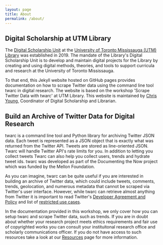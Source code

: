 ```yaml
---
layout: page
title: About
permalink: /about/
---
```


## Digital Scholarship at UTM Library

The [Digital Scholarship Unit](https://utm.library.utoronto.ca/digital-scholarship/about) at the [University of Toronto Mississauga (UTM) Library](https://library.utm.utoronto.ca/) was established in 2019. The mandate of the Library's Digital Scholarship Unit is to develop and maintain digital projects for the Library by creating and using digital methods, theories, and tools to support curricula and research at the University of Toronto Mississauga.

To that end, this Jekyll website hosted on GitHub pages provides documentation on how to scrape Twitter data using the command line tool twarc in digital research. The website is based on the workshop 'Scrape Twitter Data with twarc' at UTM Library. This website is maintained by [Chris Young](http://sites.utm.utoronto.ca/chrisyoung/), Coordinator of Digital Scholarship and Librarian.

## Build an Archive of Twitter Data for Digital Research

twarc is a command line tool and Python library for archiving Twitter JSON data. Each tweet is represented as a JSON object that is exactly what was returned from the Twitter API. Tweets are stored as line-oriented JSON. Twarc will handle Twitter API's rate limits for you. In addition to letting you collect tweets Twarc can also help you collect users, trends and hydrate tweet ids. twarc was developed as part of the Documenting the Now project which was funded by the Mellon Foundation.

As you can imagine, twarc can be quite useful if you are interested in building an archive of Twitter data, which could include tweets, comments, trends, geolocation, and numerous metadata that cannot be scraped via Twitter's user interface. However, while twarc can retrieve almost anything from Twitter it is important to read Twitter's [Developer Agreement and Policy](https://developer.twitter.com/en/developer-terms/agreement-and-policy) and list of [restricted use cases](https://developer.twitter.com/en/developer-terms/more-on-restricted-use-cases). 

In the documentation provided in this workshop, we only cover how you can setup twarc and scrape Twitter data, such as trends. If you are in doubt about whether your research project meets ethics requirements and fair use of copyrighted works you can consult your instituitonal research office and scholarly communications officer. If you do not have access to such resources take a look at our [Resources](https://ludicpress.github.io/twarc/resources/) page for more information.
